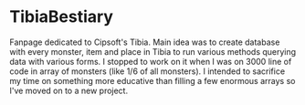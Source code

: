 # TibiaBestiary

Fanpage dedicated to Cipsoft's Tibia. Main idea was to create database with every monster, item and place in Tibia to run various methods querying data with various forms.
I stopped to work on it when I was on 3000 line of code in array of monsters (like 1/6 of all monsters). 
I intended to sacrifice my time on something more educative than filling a few enormous arrays so I've moved on to a new project.
